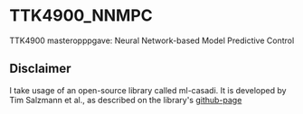 # TTK4900_NNMPC
TTK4900 masteropppgave: Neural Network-based Model Predictive Control

## Disclaimer
I take usage of an open-source library called ml-casadi. It is developed by Tim Salzmann et al., as described on the library's [github-page](https://github.com/TUM-AAS/ml-casadi)